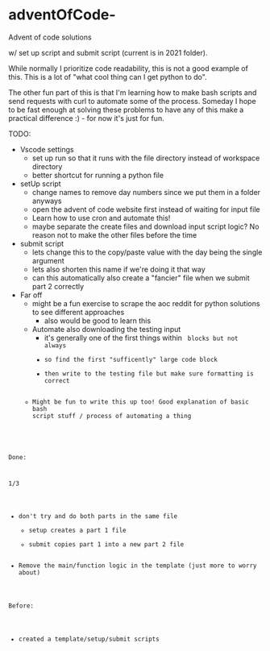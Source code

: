 # adventOfCode-
Advent of code solutions 

w/ set up script and submit script (current is in 2021 folder). 

While normally I prioritize code readability, this is not a good example of this. This is a lot of "what cool thing can I get python to do". 

The other fun part of this is that I'm learning how to make bash scripts and send requests with curl to automate some of the process. Someday I hope to be fast enough at solving these problems to have any of this make a practical difference :) - for now it's just for fun.

TODO: 
* Vscode settings 
  * set up run so that it runs with the file directory instead of workspace directory 
  * better shortcut for running a python file
* setUp script 
  * change names to remove day numbers since we put them in a folder anyways 
  * open the advent of code website first instead of waiting for input file
  * Learn how to use cron and automate this!
  * maybe separate the create files and download input script logic? No reason not to make the other files before the time
* submit script
  * lets change this to the copy/paste value with the day being the single argument 
  * lets also shorten this name if we're doing it that way
  * can this automatically also create a "fancier" file when we submit part 2 correctly
* Far off
  * might be a fun exercise to scrape the aoc reddit for python solutions to see different approaches
    * also would be good to learn this
  * Automate also downloading the testing input 
    * it's generally one of the first things within <code> blocks but not always
    * so find the first "sufficently" large code block
    * then write to the testing file but make sure formatting is correct
  * Might be fun to write this up too! Good explanation of basic bash script stuff / process of automating a thing

Done: 

1/3 
* don't try and do both parts in the same file
  * setup creates a part 1 file
  * submit copies part 1 into a new part 2 file
* Remove the main/function logic in the template (just more to worry about)

Before: 
* created a template/setup/submit scripts